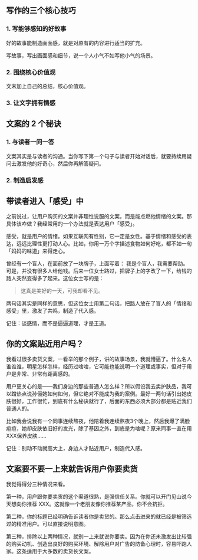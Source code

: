## 写作的三个核心技巧
### 1. 写能够感知的好故事
好的故事能制造画面感，就是对原有的内容进行适当的扩充。

写故事，写出画面感和细节，说一个人小气不如写他小气的场景。

### 2. 围绕核心价值观
文末加上自己的总结，核心价值观。

### 3. 让文字拥有情感

## 文案的 2 个秘诀
### 1. 与读者一问一答
文案其实是与读者的沟通。当你写下第一个句子与读者开始对话后，就要持续用疑问去激发他的好奇心，然后你再解答疑问。

### 2. 制造启发感

## 带读者进入「感受」中
之前说过，让用户购买的文案并非理性说服的文案，而是能点燃他情绪的文案。那具体该咋做？我经常用的一个办法就是表达用户「感受」。

感受，就是用户的情绪。如果互联网有性别，它一定是女性。基于情绪和感受的表达，远远比理性更打动人心。比如，你用一万个字描述食物如何好吃，都不如一句「妈妈的味道」来得走心。

曾经有一个盲人，在面前放了一块牌子，上面写着：
我是个盲人，我需要帮助。
可是，并没有很多人给他钱。后来一位女士路过，把牌子上的字改了一下，给钱的路人突然变得多了起来。这位女士写的是：

> 这真是美好的一天，可我却看不见。

两句话其实是同样的意思，但这位女士用第二句话，把路人放在了盲人的「情绪和感受」里，激发了共鸣，制造了代入感。

记住：谈感情，而不是逼逼道理，才是王道。

## 你的文案贴近用户吗？
我看过很多卖货文案，一看举的那个例⼦，讲的故事场景，我就懵逼了。什么名⼈谁谁谁，明星怎样怎样，经历过啥啥，它可能也能说明一个道理或事实，但对于用户是非常、非常有距离感的。

用户更关心的是——我们身边的那些普通人怎么样？所以假设我去卖护肤品，我可以蹭热点说孙俪她如何如何，但它绝对不能成为我的案例。最好一两句话引出她皮肤很好，工作很忙，到底有什么秘诀就行了，后面的东⻄必须大部分都是贴近我们普通人的。

比如我会说我有⼀个同事连续熬夜，他陪着我连续熬夜3个晚上，然后我爆了满脸痘痘，她却皮肤依旧好的发光，除了基因之外，到底是为啥呢？原来同事一直在用XXX保养皮肤……

记住：别动不动就高大上，身边人才贴近用户，制造代入感。

## 文案要不要一上来就告诉用户你要卖货

我觉得得分三种情况来看。

第一种，用户跟你要卖货的这个渠道很熟，是强信任关系。你就可以开门见山说今天想向你推荐 XXX。这就像一个老朋友像你推荐某产品，你不会抗拒。

第二种，你的标题已经明确告诉读者你是卖货的。那么点击进来的就已经是被筛选过的精准用户。可以直接说明意图。

第三种，排除以上两种情况，就别一上来就说你要卖。因为在你还未激发出比较强的购买动机、创造出良好的购买环境、解除用户对广告的防备心理时，容易吓跑人家。这条适用于大多数的卖货长文案。